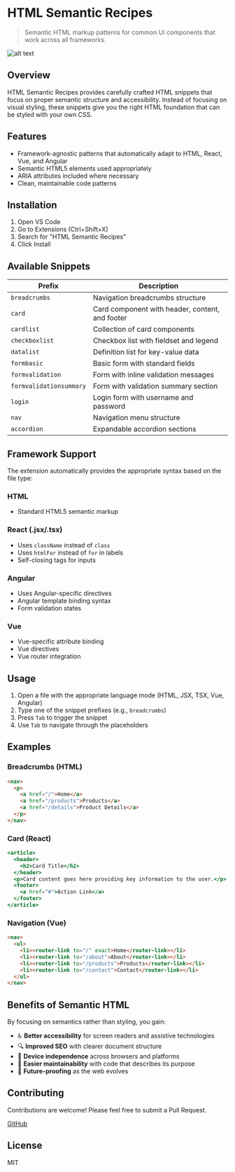 # HTML Semantic Recipes

> Semantic HTML markup patterns for common UI components that work across all frameworks.

![alt text](https://i.postimg.cc/90cpYQ4T/preview.gif "Snippets Preview")

## Overview

HTML Semantic Recipes provides carefully crafted HTML snippets that focus on proper semantic structure and accessibility. Instead of focusing on visual styling, these snippets give you the right HTML foundation that can be styled with your own CSS.

## Features

- Framework-agnostic patterns that automatically adapt to HTML, React, Vue, and Angular
- Semantic HTML5 elements used appropriately
- ARIA attributes included where necessary
- Clean, maintainable code patterns

## Installation

1. Open VS Code
2. Go to Extensions (Ctrl+Shift+X)
3. Search for "HTML Semantic Recipes"
4. Click Install

## Available Snippets

| Prefix                  | Description                                     |
| ----------------------- | ----------------------------------------------- |
| `breadcrumbs`           | Navigation breadcrumbs structure                |
| `card`                  | Card component with header, content, and footer |
| `cardlist`              | Collection of card components                   |
| `checkboxlist`          | Checkbox list with fieldset and legend          |
| `datalist`              | Definition list for key-value data              |
| `formbasic`             | Basic form with standard fields                 |
| `formvalidation`        | Form with inline validation messages            |
| `formvalidationsummary` | Form with validation summary section            |
| `login`                 | Login form with username and password           |
| `nav`                   | Navigation menu structure                       |
| `accordion`             | Expandable accordion sections                   |

## Framework Support

The extension automatically provides the appropriate syntax based on the file type:

### HTML

- Standard HTML5 semantic markup

### React (.jsx/.tsx)

- Uses `className` instead of `class`
- Uses `htmlFor` instead of `for` in labels
- Self-closing tags for inputs

### Angular

- Uses Angular-specific directives
- Angular template binding syntax
- Form validation states

### Vue

- Vue-specific attribute binding
- Vue directives
- Vue router integration

## Usage

1. Open a file with the appropriate language mode (HTML, JSX, TSX, Vue, Angular)
2. Type one of the snippet prefixes (e.g., `breadcrumbs`)
3. Press `Tab` to trigger the snippet
4. Use `Tab` to navigate through the placeholders

## Examples

### Breadcrumbs (HTML)

```html
<nav>
  <p>
    <a href="/">Home</a>
    <a href="/products">Products</a>
    <a href="/details">Product Details</a>
  </p>
</nav>
```

### Card (React)

```jsx
<article>
  <header>
    <h2>Card Title</h2>
  </header>
  <p>Card content goes here providing key information to the user.</p>
  <footer>
    <a href="#">Action Link</a>
  </footer>
</article>
```

### Navigation (Vue)

```html
<nav>
  <ul>
    <li><router-link to="/" exact>Home</router-link></li>
    <li><router-link to="/about">About</router-link></li>
    <li><router-link to="/products">Products</router-link></li>
    <li><router-link to="/contact">Contact</router-link></li>
  </ul>
</nav>
```

## Benefits of Semantic HTML

By focusing on semantics rather than styling, you gain:

- ♿ **Better accessibility** for screen readers and assistive technologies
- 🔍 **Improved SEO** with clearer document structure
- 📱 **Device independence** across browsers and platforms
- 🧠 **Easier maintainability** with code that describes its purpose
- 🚀 **Future-proofing** as the web evolves

## Contributing

Contributions are welcome! Please feel free to submit a Pull Request.

[GitHub](https://github.com/yassinehaimouch/vsc-html-semantic-recipes)

## License

MIT
